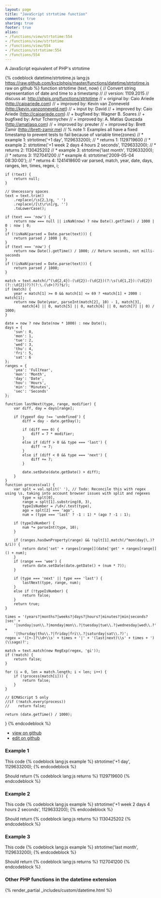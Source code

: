 ```yaml
---
layout: page
title: "JavaScript strtotime function"
comments: true
sharing: true
footer: true
alias:
- /functions/view/strtotime:554
- /functions/view/strtotime
- /functions/view/554
- /functions/strtotime:554
- /functions/554
---
```

<!-- Generated by Rakefile:build -->
A JavaScript equivalent of PHP's strtotime

{% codeblock datetime/strtotime.js lang:js https://raw.github.com/kvz/phpjs/master/functions/datetime/strtotime.js raw on github %}
function strtotime (text, now) {
    // Convert string representation of date and time to a timestamp
    //
    // version: 1109.2015
    // discuss at: http://phpjs.org/functions/strtotime
    // +   original by: Caio Ariede (http://caioariede.com)
    // +   improved by: Kevin van Zonneveld (http://kevin.vanzonneveld.net)
    // +      input by: David
    // +   improved by: Caio Ariede (http://caioariede.com)
    // +   bugfixed by: Wagner B. Soares
    // +   bugfixed by: Artur Tchernychev
    // +   improved by: A. Matías Quezada (http://amatiasq.com)
    // +   improved by: preuter
    // +   improved by: Brett Zamir (http://brett-zamir.me)
    // %        note 1: Examples all have a fixed timestamp to prevent tests to fail because of variable time(zones)
    // *     example 1: strtotime('+1 day', 1129633200);
    // *     returns 1: 1129719600
    // *     example 2: strtotime('+1 week 2 days 4 hours 2 seconds', 1129633200);
    // *     returns 2: 1130425202
    // *     example 3: strtotime('last month', 1129633200);
    // *     returns 3: 1127041200
    // *     example 4: strtotime('2009-05-04 08:30:00');
    // *     returns 4: 1241418600
    var parsed, match, year, date, days, ranges, len, times, regex, i;

    if (!text) {
        return null;
    }

    // Unecessary spaces
    text = text.trim()
        .replace(/\s{2,}/g, ' ')
        .replace(/[\t\r\n]/g, '')
        .toLowerCase();

    if (text === 'now') {
        return now === null || isNaN(now) ? new Date().getTime() / 1000 | 0 : now | 0;
    }
    if (!isNaN(parsed = Date.parse(text))) {
        return parsed / 1000 | 0;
    }
    if (text === 'now') {
        return new Date().getTime() / 1000; // Return seconds, not milli-seconds
    }
    if (!isNaN(parsed = Date.parse(text))) {
        return parsed / 1000;
    }

    match = text.match(/^(\d{2,4})-(\d{2})-(\d{2})(?:\s(\d{1,2}):(\d{2})(?::\d{2})?)?(?:\.(\d+)?)?$/);
    if (match) {
        year = match[1] >= 0 && match[1] <= 69 ? +match[1] + 2000 : match[1];
        return new Date(year, parseInt(match[2], 10) - 1, match[3],
            match[4] || 0, match[5] || 0, match[6] || 0, match[7] || 0) / 1000;
    }

    date = now ? new Date(now * 1000) : new Date();
    days = {
        'sun': 0,
        'mon': 1,
        'tue': 2,
        'wed': 3,
        'thu': 4,
        'fri': 5,
        'sat': 6
    };
    ranges = {
        'yea': 'FullYear',
        'mon': 'Month',
        'day': 'Date',
        'hou': 'Hours',
        'min': 'Minutes',
        'sec': 'Seconds'
    };

    function lastNext(type, range, modifier) {
        var diff, day = days[range];

        if (typeof day !== 'undefined') {
            diff = day - date.getDay();

            if (diff === 0) {
                diff = 7 * modifier;
            }
            else if (diff > 0 && type === 'last') {
                diff -= 7;
            }
            else if (diff < 0 && type === 'next') {
                diff += 7;
            }

            date.setDate(date.getDate() + diff);
        }
    }
    function process(val) {
        var splt = val.split(' '), // Todo: Reconcile this with regex using \s, taking into account browser issues with split and regexes
            type = splt[0],
            range = splt[1].substring(0, 3),
            typeIsNumber = /\d+/.test(type),
            ago = splt[2] === 'ago',
            num = (type === 'last' ? -1 : 1) * (ago ? -1 : 1);

        if (typeIsNumber) {
            num *= parseInt(type, 10);
        }

        if (ranges.hasOwnProperty(range) && !splt[1].match(/^mon(day|\.)?$/i)) {
            return date['set' + ranges[range]](date['get' + ranges[range]]() + num);
        }
        if (range === 'wee') {
            return date.setDate(date.getDate() + (num * 7));
        }

        if (type === 'next' || type === 'last') {
            lastNext(type, range, num);
        }
        else if (!typeIsNumber) {
            return false;
        }
        return true;
    }

    times = '(years?|months?|weeks?|days?|hours?|minutes?|min|seconds?|sec' +
        '|sunday|sun\\.?|monday|mon\\.?|tuesday|tue\\.?|wednesday|wed\\.?' +
        '|thursday|thu\\.?|friday|fri\\.?|saturday|sat\\.?)';
    regex = '([+-]?\\d+\\s' + times + '|' + '(last|next)\\s' + times + ')(\\sago)?';

    match = text.match(new RegExp(regex, 'gi'));
    if (!match) {
        return false;
    }

    for (i = 0, len = match.length; i < len; i++) {
        if (!process(match[i])) {
            return false;
        }
    }

    // ECMAScript 5 only
    //if (!match.every(process))
    //    return false;

    return (date.getTime() / 1000);
}
{% endcodeblock %}

 - [view on github](https://github.com/kvz/phpjs/blob/master/functions/datetime/strtotime.js)
 - [edit on github](https://github.com/kvz/phpjs/edit/master/functions/datetime/strtotime.js)

### Example 1
This code
{% codeblock lang:js example %}
strtotime('+1 day', 1129633200);
{% endcodeblock %}

Should return
{% codeblock lang:js returns %}
1129719600
{% endcodeblock %}

### Example 2
This code
{% codeblock lang:js example %}
strtotime('+1 week 2 days 4 hours 2 seconds', 1129633200);
{% endcodeblock %}

Should return
{% codeblock lang:js returns %}
1130425202
{% endcodeblock %}

### Example 3
This code
{% codeblock lang:js example %}
strtotime('last month', 1129633200);
{% endcodeblock %}

Should return
{% codeblock lang:js returns %}
1127041200
{% endcodeblock %}


### Other PHP functions in the datetime extension
{% render_partial _includes/custom/datetime.html %}

